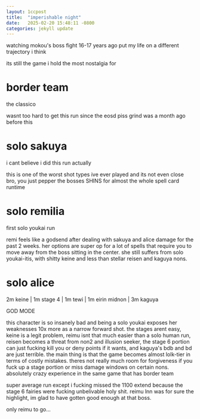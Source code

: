 ```yaml
---
layout: 1ccpost
title:  "imperishable night"
date:   2025-02-20 15:48:11 -0800
categories: jekyll update 
---
```

watching mokou's boss fight 16-17 years ago put my life on a different trajectory i think

its still the game i hold the most nostalgia for

# border team <a name="border-team"></a> 
the classico

wasnt too hard to get this run since the eosd piss grind was a month ago before this

# solo sakuya <a name="solo-sakuya"></a> 
i cant believe i did this run actually

this is one of the worst shot types ive ever played and its not even close bro, you just pepper the bosses SHINS for almost the whole spell card runtime

# solo remilia <a name="solo-remilia"></a> 
first solo youkai run 

remi feels like a godsend after dealing with sakuya and alice damage for the past 2 weeks. her options are super op for a lot of spells that require you to move away from the boss sitting in the center. she still suffers from solo youkai-itis, with shitty keine and less than stellar reisen and kaguya nons.

# solo alice <a name="solo-alice"></a> 
2m keine | 1m stage 4 | 1m tewi | 1m eirin midnon | 3m kaguya

GOD MODE

this character is so insanely bad and being a solo youkai exposes her weaknesses 10x more as a narrow forward shot. the stages arent easy, keine is a legit problem, reimu isnt that much easier than a solo human run, reisen becomes a threat from non2 and illusion seeker, the stage 6 portion can just fucking kill you or deny points if it wants, and kaguya's bdb and bd are just terrible. the main thing is that the game becomes almost lolk-tier in terms of costly mistakes. theres not really much room for forgiveness if you fuck up a stage portion or miss damage windows on certain nons. absolutely crazy experience in the same game that has border team

super average run except i fucking missed the 1100 extend because the stage 6 fairies were fucking unbelivable holy shit. reimu lnn was for sure the highlight, im glad to have gotten good enough at that boss.

only reimu to go...
